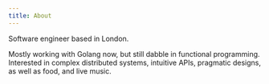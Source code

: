 ```yaml
---
title: About
---
```


Software engineer based in London.

Mostly working with Golang now, but still dabble in functional programming.
Interested in complex distributed systems, intuitive APIs, pragmatic designs, as well as food, and live music.
